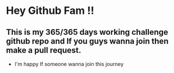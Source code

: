 # Hey Github Fam !!
## This is my 365/365 days working challenge github repo and If you guys wanna join then make a pull request.
- I'm happy If someone wanna join this journey
